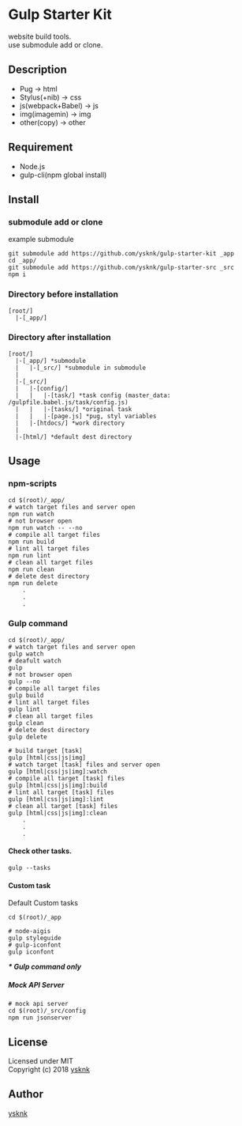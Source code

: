 Gulp Starter Kit
====

website build tools.  
use submodule add or clone.  

## Description

* Pug -> html
* Stylus(+nib) -> css
* js(webpack+Babel) -> js
* img(imagemin) -> img
* other(copy) -> other

## Requirement

* Node.js
* gulp-cli(npm global install)

## Install

### submodule add or clone

example submodule
```Shell
git submodule add https://github.com/ysknk/gulp-starter-kit _app
cd _app/
git submodule add https://github.com/ysknk/gulp-starter-src _src
npm i
```

### Directory before installation

    [root/]
      |-[_app/]

### Directory after installation

    [root/]
      |-[_app/] *submodule
      |   |-[_src/] *submodule in submodule
      |
      |-[_src/]
      |   |-[config/]
      |   |   |-[task/] *task config (master_data: /gulpfile.babel.js/task/config.js)
      |   |   |-[tasks/] *original task
      |   |   |-[page.js] *pug, styl variables
      |   |-[htdocs/] *work directory
      |
      |-[html/] *default dest directory

## Usage

### npm-scripts

```Shell
cd $(root)/_app/
# watch target files and server open
npm run watch
# not browser open
npm run watch -- --no
# compile all target files
npm run build
# lint all target files
npm run lint
# clean all target files
npm run clean
# delete dest directory
npm run delete
    .
    .
    .
```

### Gulp command

```Shell
cd $(root)/_app/
# watch target files and server open
gulp watch
# deafult watch
gulp
# not browser open
gulp --no
# compile all target files
gulp build
# lint all target files
gulp lint
# clean all target files
gulp clean
# delete dest directory
gulp delete

# build target [task]
gulp [html|css|js|img]
# watch target [task] files and server open
gulp [html|css|js|img]:watch
# compile all target [task] files
gulp [html|css|js|img]:build
# lint all target [task] files
gulp [html|css|js|img]:lint
# clean all target [task] files
gulp [html|css|js|img]:clean
    .
    .
    .
```

#### Check other tasks.

```Shell
gulp --tasks
```

#### Custom task

Default Custom tasks

```Shell
cd $(root)/_app

# node-aigis
gulp styleguide
# gulp-iconfont
gulp iconfont
```
___* Gulp command only___

##### Mock API Server

```Shell
# mock api server
cd $(root)/_src/config
npm run jsonserver
```

## License

Licensed under MIT  
Copyright (c) 2018 [ysknk](https://github.com/ysknk)  

## Author

[ysknk](https://github.com/ysknk)


